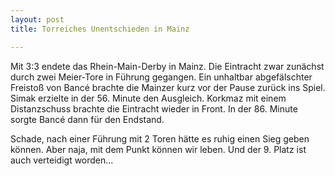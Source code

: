 ```yaml
---
layout: post
title: Torreiches Unentschieden in Mainz

---
```


Mit 3:3 endete das Rhein-Main-Derby in Mainz. Die Eintracht zwar zunächst durch zwei Meier-Tore in Führung gegangen. Ein unhaltbar abgefälschter Freistoß von Bancé brachte die Mainzer kurz vor der Pause zurück ins Spiel. Simak erzielte in der 56. Minute den Ausgleich. Korkmaz mit einem Distanzschuss brachte die Eintracht wieder in Front. In der 86. Minute sorgte Bancé dann für den Endstand.

Schade, nach einer Führung mit 2 Toren hätte es ruhig einen Sieg geben können. Aber naja, mit dem Punkt können wir leben. Und der 9. Platz ist auch verteidigt worden...
